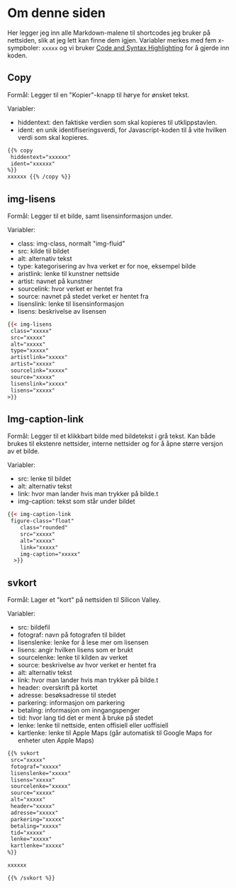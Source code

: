 # Om denne siden

Her legger jeg inn alle Markdown-malene til shortcodes jeg
bruker på nettsiden, slik at jeg lett kan finne dem igjen.
Variabler merkes med fem x-sympboler: ```xxxxx``` og vi bruker
[Code and Syntax Highlighting](https://github.com/adam-p/markdown-here/wiki/Markdown-Cheatsheet#code-and-syntax-highlighting)
for å gjerde inn koden.

## Copy

Formål: Legger til en "Kopier"-knapp til hørye for ønsket tekst.

Variabler:

- hiddentext: den faktiske verdien som skal kopieres til utklippstavlen.
- ident: en unik identifiseringsverdi, for Javascript-koden til å vite hvilken verdi som skal kopieres.

```html
{{% copy
 hiddentext="xxxxxx"
 ident="xxxxxx"
%}}
xxxxxx {{% /copy %}}
```

## img-lisens

Formål: Legger til et bilde, samt lisensinformasjon under.

Variabler:

- class: img-class, normalt "img-fluid"
- src: kilde til bildet
- alt: alternativ tekst
- type: kategorisering av hva verket er for noe, eksempel bilde
- aristlink: lenke til kunstner nettside
- artist: navnet på kunstner
- sourcelink: hvor verket er hentet fra
- source: navnet på stedet verket er hentet fra
- lisenslink: lenke til lisensinformasjon
- lisens: beskrivelse av lisensen

```html
{{< img-lisens
 class="xxxxx"
 src="xxxxx"
 alt="xxxxx"
 type="xxxxx"
 artistlink="xxxxx"
 artist="xxxxx"
 sourcelink="xxxxx"
 source="xxxxx"
 lisenslink="xxxxx"
 lisens="xxxxx"
>}}
```

## Img-caption-link

Formål: Legger til et klikkbart bilde med bildetekst i grå tekst. Kan både brukes til ekstenre nettsider,
interne nettsider
og for å åpne større versjon av et bilde.

Variabler:

- src: lenke til bildet
- alt: alternativ tekst
- link: hvor man lander hvis man trykker på bilde.t
- img-caption: tekst som står under bildet

```html
{{< img-caption-link
 figure-class="float"
    class="rounded"
    src="xxxxx"
    alt="xxxxx"
    link="xxxxx"
    img-caption="xxxxx"
  >}}
```

## svkort

Formål: Lager et "kort" på nettsiden til Silicon Valley.

Variabler:

- src: bildefil
- fotograf: navn på fotografen til bildet
- lisenslenke: lenke for å lese mer om lisensen
- lisens: angir hvilken lisens som er brukt
- sourcelenke: lenke til kilden av verket
- source: beskrivelse av hvor verket er hentet fra
- alt: alternativ tekst
- link: hvor man lander hvis man trykker på bilde.t
- header: overskrift på kortet
- adresse: besøksadresse til stedet
- parkering: informasjon om parkering
- betaling: informasjon om inngangspenger
- tid: hvor lang tid det er ment å bruke på stedet
- lenke: lenke til nettside, enten offisiell eller uoffisiell
- kartlenke: lenke til Apple Maps (går automatisk til Google Maps for enheter uten Apple Maps)

```html
{{% svkort
 src="xxxxx"
 fotograf="xxxxx"
 lisenslenke="xxxxx"
 lisens="xxxxx"
 sourcelenke="xxxxx"
 source="xxxxx"
 alt="xxxxx"
 header="xxxxx"
 adresse="xxxxx"
 parkering="xxxxx"
 betaling="xxxxx"
 tid="xxxxx"
 lenke="xxxxx"
 kartlenke="xxxxx"
%}}

xxxxxx

{{% /svkort %}}
```
